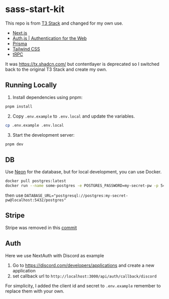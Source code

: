 # sass-start-kit

This repo is from [T3 Stack](https://create.t3.gg/) and changed for my own use.

- [Next.js](https://nextjs.org)
- [Auth.js | Authentication for the Web](https://authjs.dev/)
- [Prisma](https://prisma.io)
- [Tailwind CSS](https://tailwindcss.com)
- [tRPC](https://trpc.io)

It was https://tx.shadcn.com/ but contentlayer is deprecated so I switched back to the original T3 Stack and create my own.

## Running Locally

1. Install dependencies using pnpm:

```sh
pnpm install
```

2. Copy `.env.example` to `.env.local` and update the variables.

```sh
cp .env.example .env.local
```

3. Start the development server:

```sh
pnpm dev
```

## DB

Use [Neon](https://neon.tech/) for the database, but for local development, you can use Docker.

```sh
docker pull postgres:latest
docker run --name some-postgres -e POSTGRES_PASSWORD=my-secret-pw -p 5432:5432 -d postgres:latest
```

then use `DATABASE_URL="postgresql://postgres:my-secret-pw@localhost:5432/postgres"`

## Stripe

Stripe was removed in this [commit](https://github.com/futantan/sass-start-kit/commit/c22d45ce1b964cd202bb75dfedbd412f0e3b24fa)

## Auth

Here we use NextAuth with Discord as example

1. Go to https://discord.com/developers/applications and create a new application
2. set callback url to `http://localhost:3000/api/auth/callback/discord`

For simplicity, I added the client id and secret to `.env.example` remember to replace them with your own.

